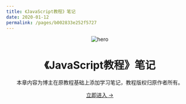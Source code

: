 ```yaml
---
title: 《JavaScript教程》笔记
date: 2020-01-12
permalink: /pages/b002833e252f5727
---
```

<main aria-labelledby="main-title" class="home">
  <header class="hero">
    <img src="https://cdn.jsdelivr.net/gh/xugaoyi/image_store/blog/20200112120340.png" alt="hero">
    <h1 id="main-title">《JavaScript教程》笔记</h1>
    <p class="description">本章内容为博主在原教程基础上添加学习笔记，教程版权归原作者所有。</p>
    <p class="action">
      <a href="/pages/0796ba76b4b55368/" class="nav-link action-button">立即进入 →</a>
    </p>
  </header>
  <div class="custom content default"></div>
</main>
